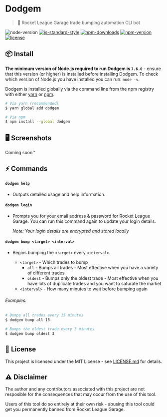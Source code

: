 # Dodgem

> 🎪 Rocket League Garage trade bumping automation CLI bot

![node-version](https://img.shields.io/node/v/dodgem.svg) [![js-standard-style](https://img.shields.io/badge/code%20style-standard-brightgreen.svg)](https://github.com/feross/standard) [![npm-downloads](https://img.shields.io/npm/dt/dodgem.svg)](https://www.npmjs.com/package/dodgem) [![npm-version](https://img.shields.io/npm/v/dodgem.svg)](https://www.npmjs.com/package/dodgem) [![license](https://img.shields.io/github/license/jamiestraw/dodgem.svg)](LICENSE.md)

## 📦 Install

**The minimum version of Node.js required to run Dodgem is `7.6.0`** - ensure that this version (or higher) is installed before installing Dodgem. To check which version of Node.js you have installed you can run: `node -v`.

Dodgem is installed globally via the command line from the npm registry with either [yarn](https://github.com/yarnpkg/yarn) or [npm](https://github.com/npm/npm).

```sh
# Via yarn (recommended)
$ yarn global add dodgem

# Via npm
$ npm install --global dodgem
```

## 🖥 Screenshots

Coming soon™

## ⚡ Commands

#### `dodgem help`

- Outputs detailed usage and help information.

#### ``dodgem login``

- Prompts you for your email address & password for Rocket League Garage. You can run this command again to update your login details.

  *Note: Your login details are encrypted and stored locally*

#### ``dodgem bump <target> <interval>``

- Begins bumping the `<target>` every `<interval>`.

  - `<target>` - Which trades to bump
      - `all` - Bumps all trades - Most effective when you have a variety of different trades
      - `oldest` - Bumps only the oldest trade - Most effective when you have lots of duplicate trades and you want to saturate the market
  - `<interval>` - How many minutes to wait before bumping again

###### Examples:

```sh
# Bumps all trades every 15 minutes
$ dodgem bump all 15

# Bumps the oldest trade every 3 minutes
$ dodgem bump oldest 3
```

## 📄 License

This project is licensed under the MIT License - see [LICENSE.md](LICENSE.md) for details.

## ⚠️ Disclaimer

The author and any contributors associated with this project are not resposible for the consequences that may occur from the use of this tool.

Users of this tool do so entirely at their own risk - abusing this tool could get you permanently banned from Rocket League Garage.
